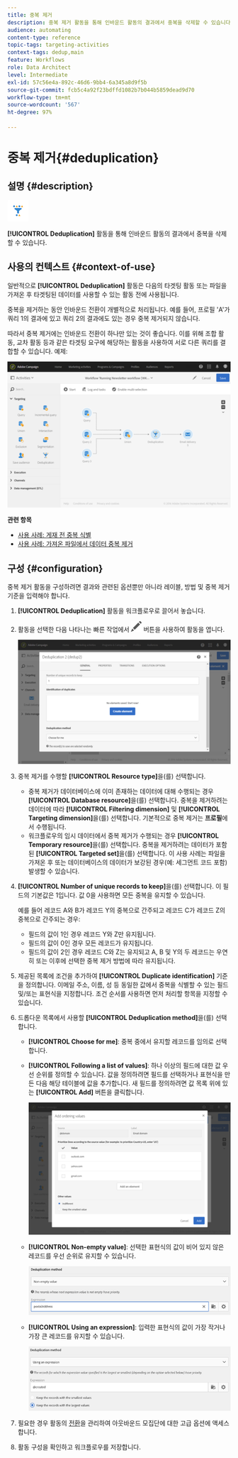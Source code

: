 ```yaml
---
title: 중복 제거
description: 중복 제거 활동을 통해 인바운드 활동의 결과에서 중복을 삭제할 수 있습니다.
audience: automating
content-type: reference
topic-tags: targeting-activities
context-tags: dedup,main
feature: Workflows
role: Data Architect
level: Intermediate
exl-id: 57c56e4a-892c-46d6-9bb4-6a345a8d9f5b
source-git-commit: fcb5c4a92f23bdffd1082b7b044b5859dead9d70
workflow-type: tm+mt
source-wordcount: '567'
ht-degree: 97%

---
```


# 중복 제거{#deduplication}

## 설명 {#description}

![](assets/deduplication.png)

**[!UICONTROL Deduplication]** 활동을 통해 인바운드 활동의 결과에서 중복을 삭제할 수 있습니다.

## 사용의 컨텍스트 {#context-of-use}

일반적으로 **[!UICONTROL Deduplication]** 활동은 다음의 타겟팅 활동 또는 파일을 가져온 후 타겟팅된 데이터를 사용할 수 있는 활동 전에 사용됩니다.

중복을 제거하는 동안 인바운드 전환이 개별적으로 처리됩니다. 예를 들어, 프로필 &#39;A&#39;가 쿼리 1의 결과에 있고 쿼리 2의 결과에도 있는 경우 중복 제거되지 않습니다.

따라서 중복 제거에는 인바운드 전환이 하나만 있는 것이 좋습니다. 이를 위해 조합 활동, 교차 활동 등과 같은 타겟팅 요구에 해당하는 활동을 사용하여 서로 다른 쿼리를 결합할 수 있습니다. 예제:

![](assets/dedup_bonnepratique.png)

**관련 항목**

* [사용 사례: 게재 전 중복 식별](../../automating/using/identifying-duplicated-before-delivery.md)
* [사용 사례: 가져온 파일에서 데이터 중복 제거](../../automating/using/deduplicating-data-imported-file.md)

## 구성 {#configuration}

중복 제거 활동을 구성하려면 결과와 관련된 옵션뿐만 아니라 레이블, 방법 및 중복 제거 기준을 입력해야 합니다.

1. **[!UICONTROL Deduplication]** 활동을 워크플로우로 끌어서 놓습니다.
1. 활동을 선택한 다음 나타나는 빠른 작업에서 ![](assets/edit_darkgrey-24px.png) 버튼을 사용하여 활동을 엽니다.

   ![](assets/deduplication_1.png)

1. 중복 제거를 수행할 **[!UICONTROL Resource type]**&#x200B;을(를) 선택합니다.

   * 중복 제거가 데이터베이스에 이미 존재하는 데이터에 대해 수행되는 경우 **[!UICONTROL Database resource]**&#x200B;을(를) 선택합니다. 중복을 제거하려는 데이터에 따라 **[!UICONTROL Filtering dimension]** 및 **[!UICONTROL Targeting dimension]**&#x200B;을(를) 선택합니다. 기본적으로 중복 제거는 **프로필**&#x200B;에서 수행됩니다.
   * 워크플로우의 임시 데이터에서 중복 제거가 수행되는 경우 **[!UICONTROL Temporary resource]**&#x200B;을(를) 선택합니다. 중복을 제거하려는 데이터가 포함된 **[!UICONTROL Targeted set]**&#x200B;을(를) 선택합니다. 이 사용 사례는 파일을 가져온 후 또는 데이터베이스의 데이터가 보강된 경우(예: 세그먼트 코드 포함) 발생할 수 있습니다.

1. **[!UICONTROL Number of unique records to keep]**&#x200B;을(를) 선택합니다. 이 필드의 기본값은 1입니다. 값 0을 사용하면 모든 중복을 유지할 수 있습니다.

   예를 들어 레코드 A와 B가 레코드 Y의 중복으로 간주되고 레코드 C가 레코드 Z의 중복으로 간주되는 경우:

   * 필드의 값이 1인 경우 레코드 Y와 Z만 유지됩니다.
   * 필드의 값이 0인 경우 모든 레코드가 유지됩니다.
   * 필드의 값이 2인 경우 레코드 C와 Z는 유지되고 A, B 및 Y의 두 레코드는 우연히 또는 이후에 선택한 중복 제거 방법에 따라 유지됩니다.

1. 제공된 목록에 조건을 추가하여 **[!UICONTROL Duplicate identification]** 기준을 정의합니다. 이메일 주소, 이름, 성 등 동일한 값에서 중복을 식별할 수 있는 필드 및/또는 표현식을 지정합니다. 조건 순서를 사용하면 먼저 처리할 항목을 지정할 수 있습니다.
1. 드롭다운 목록에서 사용할 **[!UICONTROL Deduplication method]**&#x200B;을(를) 선택합니다.

   * **[!UICONTROL Choose for me]**: 중복 중에서 유지할 레코드를 임의로 선택합니다.
   * **[!UICONTROL Following a list of values]**: 하나 이상의 필드에 대한 값 우선 순위를 정의할 수 있습니다. 값을 정의하려면 필드를 선택하거나 표현식을 만든 다음 해당 테이블에 값을 추가합니다. 새 필드를 정의하려면 값 목록 위에 있는 **[!UICONTROL Add]** 버튼을 클릭합니다.

      ![](assets/deduplication_2.png)

   * **[!UICONTROL Non-empty value]**: 선택한 표현식의 값이 비어 있지 않은 레코드를 우선 순위로 유지할 수 있습니다.

      ![](assets/deduplication_3.png)

   * **[!UICONTROL Using an expression]**: 입력한 표현식의 값이 가장 작거나 가장 큰 레코드를 유지할 수 있습니다.

      ![](assets/deduplication_4.png)

1. 필요한 경우 활동의 [전환](../../automating/using/activity-properties.md)을 관리하여 아웃바운드 모집단에 대한 고급 옵션에 액세스합니다.
1. 활동 구성을 확인하고 워크플로우를 저장합니다.
